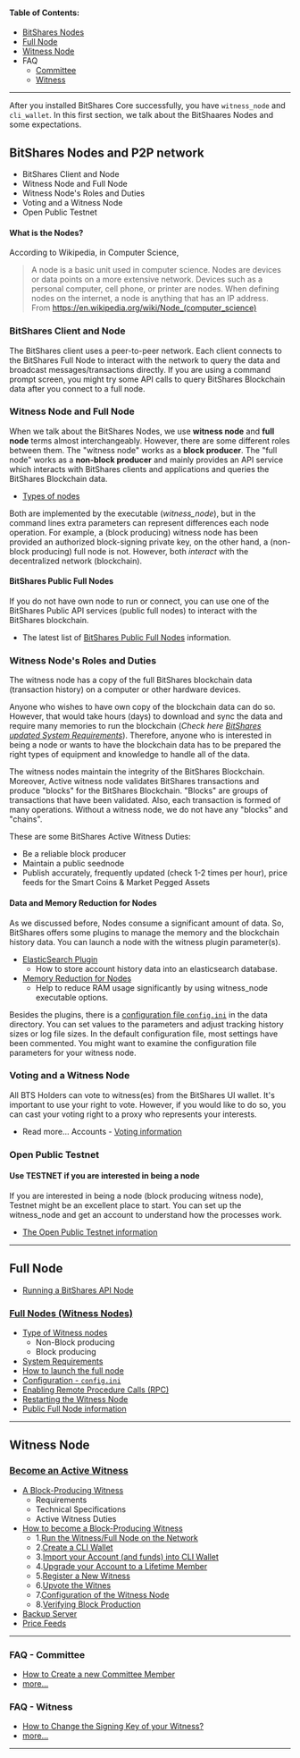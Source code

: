 #### Table of Contents:
- [BitShares Nodes](../nodes_full_witness/README.md#bitshares-nodes-and-p2p-network)
- [Full Node](../nodes_full_witness/full_nodes.md#full-nodes-witness-nodes)
- [Witness Node](../nodes_full_witness/active_witness.md#become-an-active-witness)
- FAQ
  - [Committee](../tutorials/FAQ.md#committee)
  - [Witness](../tutorials/FAQ.md#witness)

***

After you installed BitShares Core successfully, you have `witness_node` and `cli_wallet`. In this first section, we talk about the BitShaares Nodes and some expectations.

## BitShares Nodes and P2P network
- BitShares Client and Node
- Witness Node and Full Node
- Witness Node's Roles and Duties
- Voting and a Witness Node
- Open Public Testnet


#### What is the Nodes?
According to Wikipedia, in Computer Science, 
 > A node is a basic unit used in computer science. Nodes are devices or data points on a more extensive network. Devices such as a personal computer, cell phone, or printer are nodes. When defining nodes on the internet, a node is anything that has an IP address.  
From <https://en.wikipedia.org/wiki/Node_(computer_science)> 

### BitShares Client and Node

The BitShares client uses a peer-to-peer network. Each client connects to the BitShares Full Node to interact with the network to query the data and broadcast messages/transactions directly. If you are using a command prompt screen, you might try some API calls to query BitShares Blockchain data after you connect to a full node. 

### Witness Node and Full Node  

When we talk about the BitShares Nodes, we use **witness node** and **full node** terms almost interchangeably.  However, there are some different roles between them. The "witness node" works as a **block producer**. The "full node" works as a **non-block producer** and mainly provides an API service which interacts with BitShares clients and applications and queries the BitShares Blockchain data. 

- [Types of nodes](../nodes_full_witness/full_nodes.md#full-nodes-witness-nodes)

Both are implemented by the executable (*witness_node*), but in the command lines extra parameters can represent differences each node operation.  For example, a (block producing) witness node has been provided an authorized block-signing private key, on the other hand, a (non-block producing) full node is not.  However, both *interact* with the decentralized network (blockchain). 

#### BitShares Public Full Nodes
If you do not have own node to run or connect, you can use one of the BitShares Public API services (public full nodes) to interact with the BitShares blockchain. 

- The latest list of [BitShares Public Full Nodes](https://github.com/bitshares/bitshares-ui/blob/staging/app/api/apiConfig.js#L67) information.

### Witness Node's Roles and Duties

The witness node has a copy of the full BitShares blockchain data (transaction history) on a computer or other hardware devices.  

Anyone who wishes to have own copy of the blockchain data can do so. However, that would take hours (days) to download and sync the data and require many memories to run the blockchain (*Check here [BitShares updated System Requirements](../nodes_full_witness/full_nodes.md#system-requirements)*). Therefore, anyone who is interested in being a node or wants to have the blockchain data has to be prepared the right types of equipment and knowledge to handle all of the data. 

The witness nodes maintain the integrity of the BitShares Blockchain. Moreover, Active witness node validates BitShares transactions and produce "blocks" for the BitShares Blockchain.  "Blocks" are groups of transactions that have been validated. Also, each transaction is formed of many operations. Without a witness node, we do not have any "blocks" and "chains".

These are some BitShares Active Witness Duties:

- Be a reliable block producer
- Maintain a public seednode
- Publish accurately, frequently updated (check 1-2 times per hour), price feeds for the Smart Coins & Market Pegged Assets

#### Data and Memory Reduction for Nodes
As we discussed before, Nodes consume a significant amount of data. So, BitShares offers some plugins to manage the memory and the blockchain history data. You can launch a node with the witness plugin parameter(s).  

- [ElasticSearch Plugin](/forge/plugins/elastic_search_plugin.md#elasticsearch-plugin)
  - How to store account history data into an elasticsearch database.
- [Memory Reduction for Nodes](/forge/plugins/nodes_memory_reduction.md#memory-reduction-for-nodes)
  - Help to reduce RAM usage significantly by using witness_node executable options.

Besides the plugins, there is a [configuration file `config.ini`](../nodes_full_witness/full_nodes.md#configuration) in the data directory. You can set values to the parameters and adjust tracking history sizes or log file sizes.   In the default configuration file, most settings have been commented.  You might want to examine the configuration file parameters for your witness node. 


### Voting and a Witness Node
All BTS Holders can vote to witness(es) from the BitShares UI wallet. It's important to use your right to vote. However, if you would like to do so, you can cast your voting right to a proxy who represents your interests. 

- Read more... Accounts - [Voting information](../accounts/accounts/voting-bh.md#voting)

### Open Public Testnet

#### Use TESTNET if you are interested in being a node

If you are interested in being a node (block producing witness node), Testnet might be an excellent place to start. You can set up the witness_node and get an account to understand how the processes work. 

- [The Open Public Testnet information](../testnets/public_testnet_details.md#the-open-public-testnet-information)

***


## Full Node

- [Running a BitShares API Node](../nodes_full_witness/running-api-node.md#running-a-bitshares-api-node)   


### [Full Nodes (Witness Nodes)](../nodes_full_witness/full_nodes.md#full-nodes-witness-nodes)
- [Type of Witness nodes](../nodes_full_witness/full_nodes.md#type-of-witness-nodes)
   - Non-Block producing
   - Block producing
- [System Requirements](../nodes_full_witness/full_nodes.md#system-requirements)      
- [How to launch the full node](../nodes_full_witness/full_nodes.md#how-to-launch-the-full-node)
- [Configuration - `config.ini`](../nodes_full_witness/full_nodes.md#configuration)
- [Enabling Remote Procedure Calls (RPC)](../nodes_full_witness/full_nodes.md#enabling-remote-procedure-calls-rpc)
- [Restarting the Witness Node](../nodes_full_witness/full_nodes.md#restarting-the-witness-node)
- [Public Full Node information](../nodes_full_witness/full_nodes.md#public-full-node-information)

***

## Witness Node

### [Become an Active Witness](../nodes_full_witness/active_witness.md#become-an-active-witness)

- [A Block-Producing Witness](../nodes_full_witness/active_witness.md#a-block-producing-witness)
   - Requirements
   - Technical Specifications
   - Active Witness Duties
 - [How to become a Block-Producing Witness](../nodes_full_witness/active_witness.md#how-to-become-a-block-producing-witness)
   - 1.[Run the Witness/Full Node on the Network](../nodes_full_witness/active_witness.md#1-run-the-witnessfull-node-on-the-network)
   - 2.[Create a CLI Wallet](../nodes_full_witness/active_witness.md#2-create-a-cli-wallet)
   - 3.[Import your Account (and funds) into CLI Wallet](../nodes_full_witness/active_witness.md#3-import-your-account-and-funds-into-cli-wallet)
   - 4.[Upgrade your Account to a Lifetime Member](../nodes_full_witness/active_witness.md#4-upgrade-your-account-to-a-lifetime-member)
   - 5.[Register a New Witness](../nodes_full_witness/active_witness.md#5-registering-a-new-witness)
   - 6.[Upvote the Witnes](../nodes_full_witness/active_witness.md#6-upvote-the-witness)
   - 7.[Configuration of the Witness Node](../nodes_full_witness/active_witness.md#7-configuration-of-the-witness-node)
   - 8.[Verifying Block Production](../nodes_full_witness/active_witness.md#8-verifying-block-production)
- [Backup Server](../nodes_full_witness/active_witness.md#backup-server)
- [Price Feeds](../nodes_full_witness/active_witness.md#price-feeds)

***

### FAQ - Committee

- [How to Create a new Committee Member](../tutorials/committee_howto.md#how-to-creating-a-new-committee-member)
- [more... ](../tutorials/FAQ.md#committee)

### FAQ - Witness 
- [How to Change the Signing Key of your Witness?](../tutorials/FAQ.md#q-how-to-change-the-signing-key-of-your-witness)
- [more...](../tutorials/FAQ.md#witness)

***
